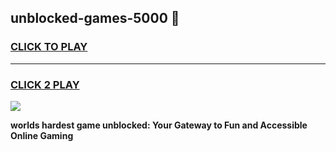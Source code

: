 
## unblocked-games-5000 👋
<h3>
<a href="https://premium.freeplayer.one?title=unblocked-games-5000&ref=14F">CLICK TO PLAY</a></h3>
<hr>

<h3>
<a href="https://premium.freeplayer.one?title=unblocked-games-5000&ref=14F">CLICK 2 PLAY</a>
  
</h3>

<a href="https://premium.freeplayer.one?title=unblocked-games-5000&ref=12F/"><img src="https://clearcache.store/games.png"></a>


**worlds hardest game unblocked: Your Gateway to Fun and Accessible Online Gaming**
